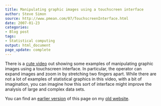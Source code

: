 ```yaml
---
title: Manipulating graphic images using a touchscreen interface
author: Steve Simon
source: http://www.pmean.com/07/TouchscreenInterface.html
date: 2007-01-23
categories:
- Blog post
tags:
- Statistical computing
output: html_document
page_update: complete
---
```


There is a [cute video][fli1] out showing some examples of manipulating graphic images using a touchscreen interface. In particular, the operator can expand images and zoom in by stretching two fingers apart. While there are not a lot of examples of statistical graphics in this video, with a bit of imagination, you can imagine how this sort of interface might improve the analysis of large and complex data sets.

You can find an [earlier version][sim1] of this page on my [old website][sim2].

[sim1]: http://www.pmean.com/07/TouchscreenInterface.html
[sim2]: http://www.pmean.com

[fli1]: http://www.flixxy.com/minority-report-interface.htm
